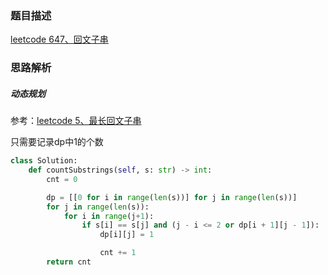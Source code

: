 ### 题目描述

[leetcode 647、回文子串](https://leetcode-cn.com/problems/palindromic-substrings/)

### 思路解析

##### 动态规划

参考：[leetcode 5、最长回文子串](https://github.com/1273545169/Leetcode/blob/master/5%E3%80%81%E6%9C%80%E9%95%BF%E5%9B%9E%E6%96%87%E5%AD%90%E4%B8%B2.md)

只需要记录dp中1的个数

```python
class Solution:
    def countSubstrings(self, s: str) -> int:
        cnt = 0

        dp = [[0 for i in range(len(s))] for j in range(len(s))]
        for j in range(len(s)):
            for i in range(j+1):
                if s[i] == s[j] and (j - i <= 2 or dp[i + 1][j - 1]):
                    dp[i][j] = 1

                    cnt += 1
        return cnt
        
```

